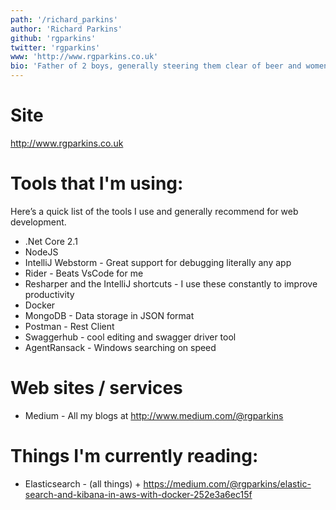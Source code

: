 ```yaml
---
path: '/richard_parkins'
author: 'Richard Parkins'
github: 'rgparkins'
twitter: 'rgparkins'
www: 'http://www.rgparkins.co.uk'
bio: 'Father of 2 boys, generally steering them clear of beer and women while helping CTM become the mecca for developers!'
---
```


# Site
http://www.rgparkins.co.uk

# Tools that I'm using:

Here’s a quick list of the tools I use and generally recommend for web development.

- .Net Core 2.1
- NodeJS
- IntelliJ Webstorm - Great support for debugging literally any app
- Rider - Beats VsCode for me
- Resharper and the IntelliJ shortcuts - I use these constantly to improve productivity
- Docker
- MongoDB - Data storage in JSON format
- Postman - Rest Client
- Swaggerhub - cool editing and swagger driver tool
- AgentRansack - Windows searching on speed

# Web sites / services

- Medium - All my blogs at http://www.medium.com/@rgparkins 

# Things I'm currently reading:

- Elasticsearch - (all things) + https://medium.com/@rgparkins/elastic-search-and-kibana-in-aws-with-docker-252e3a6ec15f
